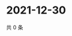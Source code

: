 # 2021-12-30

共 0 条

<!-- BEGIN WEIBO -->
<!-- 最后更新时间 Thu Dec 30 2021 15:00:36 GMT+0800 (China Standard Time) -->

<!-- END WEIBO -->
